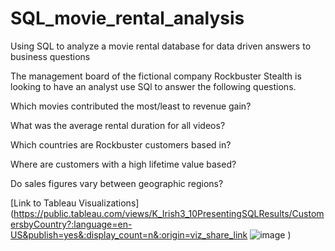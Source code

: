 # SQL_movie_rental_analysis
Using SQL to analyze a movie rental database for data driven answers to business questions

The management board of the fictional company Rockbuster Stealth is looking to have an analyst use SQl to answer the following questions.

Which movies contributed the most/least to revenue gain?

What was the average rental duration for all videos?

Which countries are Rockbuster customers based in?

Where are customers with a high lifetime value based?

Do sales figures vary between geographic regions?

[Link to Tableau Visualizations](https://public.tableau.com/views/K_Irish3_10PresentingSQLResults/CustomersbyCountry?:language=en-US&publish=yes&:display_count=n&:origin=viz_share_link
![image](https://user-images.githubusercontent.com/36676024/131554004-bb76c368-f51e-4557-a0f5-eb60ce0d3625.png)
)
